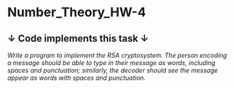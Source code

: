 # Number_Theory_HW-4
## &#8595; Code implements this task &#8595; 
<em> Write a program to implement the RSA cryptosystem. The person encoding a message should be able to type in their message as words, including spaces and punctuation; similarly, the decoder should see the message appear as words with spaces and punctuation. </em>
